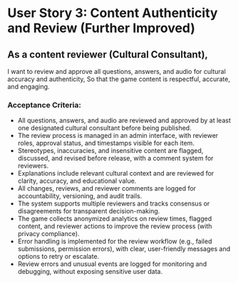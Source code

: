 

# User Story 3: Content Authenticity and Review (Further Improved)

## As a content reviewer (Cultural Consultant),
I want to review and approve all questions, answers, and audio for cultural accuracy and authenticity,
So that the game content is respectful, accurate, and engaging.

### Acceptance Criteria:
- All questions, answers, and audio are reviewed and approved by at least one designated cultural consultant before being published.
- The review process is managed in an admin interface, with reviewer roles, approval status, and timestamps visible for each item.
- Stereotypes, inaccuracies, and insensitive content are flagged, discussed, and revised before release, with a comment system for reviewers.
- Explanations include relevant cultural context and are reviewed for clarity, accuracy, and educational value.
- All changes, reviews, and reviewer comments are logged for accountability, versioning, and audit trails.
- The system supports multiple reviewers and tracks consensus or disagreements for transparent decision-making.
- The game collects anonymized analytics on review times, flagged content, and reviewer actions to improve the review process (with privacy compliance).
- Error handling is implemented for the review workflow (e.g., failed submissions, permission errors), with clear, user-friendly messages and options to retry or escalate.
- Review errors and unusual events are logged for monitoring and debugging, without exposing sensitive user data.
